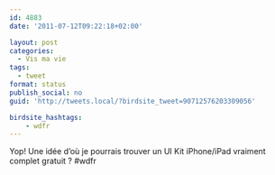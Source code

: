 ```yaml
---
id: 4883
date: '2011-07-12T09:22:18+02:00'

layout: post
categories:
  - Vis ma vie
tags:
  - tweet
format: status
publish_social: no
guid: 'http://tweets.local/?birdsite_tweet=90712576203309056'

birdsite_hashtags:
    - wdfr
---
```


Yop! Une idée d’où je pourrais trouver un UI Kit iPhone/iPad vraiment complet gratuit ? #wdfr